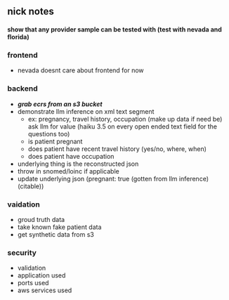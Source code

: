 ## nick notes

#### show that any provider sample can be tested with (test with nevada and florida)

### frontend

- nevada doesnt care about frontend for now
<!-- - **_beautiful frontend report_**
- **_display reconstructed entire document (all chunks)_**
- **_citation links back to original xml documents_** -->

### backend

- **_grab ecrs from an s3 bucket_**
- demonstrate llm inference on xml text segment
  - ex: pregnancy, travel history, occupation (make up data if need be) ask llm for value (haiku 3.5 on every open ended text field for the questions too)
  - is patient pregnant
  - does patient have recent travel history (yes/no, where, when)
  - does patient have occupation
- underlying thing is the reconstructed json
- throw in snomed/loinc if applicable
- update underlying json (pregnant: true (gotten from llm inference) (citable))

### vaidation

- groud truth data
- take known fake patient data
- get synthetic data from s3

### security

- validation
- application used
- ports used
- aws services used
